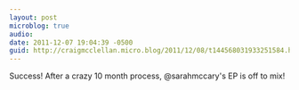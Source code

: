 ```yaml
---
layout: post
microblog: true
audio: 
date: 2011-12-07 19:04:39 -0500
guid: http://craigmcclellan.micro.blog/2011/12/08/t144568031933251584.html
---
```

Success! After a crazy 10 month process, @sarahmccary's EP is off to mix!
